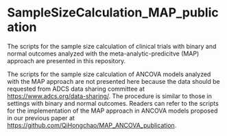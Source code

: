 # SampleSizeCalculation_MAP_publication
The scripts for the sample size calculation of clinical trials with binary and normal outcomes analyzed with the meta-analytic-predicitve (MAP) approach are presented in this repository. 

The scripts for the sample size calculation of ANCOVA models analyzed with the MAP approach are not presented here because the data should be requested from ADCS data sharing committee at https://www.adcs.org/data-sharing/. The procedure is similar to those in settings with binary and normal outcomes. Readers can refer to the scripts for the implementation of the MAP approach in ANCOVA models proposed in our previous paper at https://github.com/QiHongchao/MAP_ANCOVA_publication.
